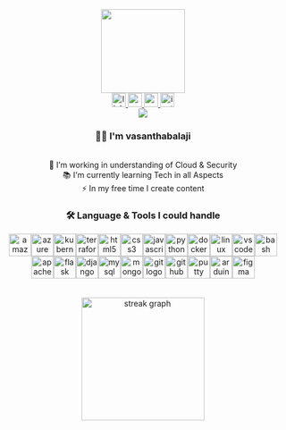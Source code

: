 <div align="center">
  <img height="150" src="https://media.giphy.com/media/v1.Y2lkPTc5MGI3NjExbmtlY21iN2ptYzlsOWEweWxyeTI0dTR2eGF2NTRtbzF2OHF1Y2tldSZlcD12MV9pbnRlcm5hbF9naWZfYnlfaWQmY3Q9cw/wwgamp8bOsx8byvKTi/giphy.gif"  />
</div>

<div align="center">
  <a href="https://www.linkedin.com/in/vasanthabalaji/" target="_blank">
    <img src="https://img.shields.io/static/v1?message=LinkedIn&logo=linkedin&label=&color=0077B5&logoColor=white&labelColor=&style=for-the-badge" height="25" alt="linkedin logo"  />
  </a>
  <a href="https://www.youtube.com/@Vasanthabalaji_kannan" target="_blank">
    <img src="https://img.shields.io/static/v1?message=Youtube&logo=youtube&label=&color=FF0000&logoColor=white&labelColor=&style=for-the-badge" height="25" alt="youtube logo"  />
  </a>
  <a href="https://medium.com/@vasanthabalajik0" target="_blank">
    <img src="https://img.shields.io/static/v1?message=Medium&logo=medium&label=&color=12100E&logoColor=white&labelColor=&style=for-the-badge" height="25" alt="medium logo"  />
  </a>
  <a href="https://www.instagram.com/all.whizz" target="_blank">
    <img src="https://img.shields.io/static/v1?message=Instagram&logo=instagram&label=&color=E4405F&logoColor=white&labelColor=&style=for-the-badge" height="25" alt="instagram logo"  />
  </a>
</div>

<div align="center">
  <img src="https://visitor-badge.laobi.icu/badge?page_id=Vasanthabalaji01.Vasanthabalaji01&left_color=grey&right_color=black"/>
</div>

<h3 align="center">👩‍💻  I'm vasanthabalaji</h3>

<p align="center"><br> 🔭 I’m working in understanding of Cloud & Security<br> 📚 I'm currently learning Tech in all Aspects <br> ⚡ In my free time I create content</p>

<h3 align="center">🛠 Language & Tools I could handle</h3>

<div align="center" style="display: flex; flex-wrap: wrap; justify-content: center;">
  <br>
  <br>
  <!-- Planning -->
  <img src="https://cdn.jsdelivr.net/gh/devicons/devicon/icons/amazonwebservices/amazonwebservices-plain-wordmark.svg" height="40" alt="amazonwebservices logo" />
  <img src="https://cdn.jsdelivr.net/gh/devicons/devicon/icons/azure/azure-original.svg" height="40" alt="azure logo" />
  <img src="https://cdn.jsdelivr.net/gh/devicons/devicon/icons/kubernetes/kubernetes-plain.svg" height="40" alt="kubernetes logo" />
  <img src="https://cdn.jsdelivr.net/gh/devicons/devicon/icons/terraform/terraform-original.svg" height="40" alt="terraform logo" />
  <br>
  <br>
  <!-- Coding -->
  <img src="https://cdn.jsdelivr.net/gh/devicons/devicon/icons/html5/html5-original.svg" height="40" alt="html5 logo" />
  <img src="https://cdn.jsdelivr.net/gh/devicons/devicon/icons/css3/css3-original.svg" height="40" alt="css3 logo" />
  <img src="https://cdn.jsdelivr.net/gh/devicons/devicon/icons/javascript/javascript-original.svg" height="40" alt="javascript logo" />
  <img src="https://cdn.jsdelivr.net/gh/devicons/devicon/icons/python/python-original.svg" height="40" alt="python logo" />
  <br>
  <br>
  <!-- Development -->
  <img src="https://cdn.jsdelivr.net/gh/devicons/devicon/icons/docker/docker-plain-wordmark.svg" height="40" alt="docker logo" />
  <img src="https://cdn.jsdelivr.net/gh/devicons/devicon/icons/linux/linux-original.svg" height="40" alt="linux logo" />
  <img src="https://cdn.jsdelivr.net/gh/devicons/devicon/icons/vscode/vscode-original.svg" height="40" alt="vscode logo" />
  <img src="https://cdn.jsdelivr.net/gh/devicons/devicon/icons/bash/bash-original.svg" height="40" alt="bash logo" />
  <img src="https://cdn.jsdelivr.net/gh/devicons/devicon/icons/apache/apache-original.svg" height="40" alt="apache logo" />
  <img src="https://cdn.jsdelivr.net/gh/devicons/devicon/icons/flask/flask-original.svg" height="40" alt="flask logo" />
  <img src="https://cdn.jsdelivr.net/gh/devicons/devicon/icons/django/django-plain.svg" height="40" alt="django logo" />
  <img src="https://cdn.jsdelivr.net/gh/devicons/devicon/icons/mysql/mysql-original.svg" height="40" alt="mysql logo" />
  <img src="https://cdn.jsdelivr.net/gh/devicons/devicon/icons/mongodb/mongodb-original.svg" height="40" alt="mongodb logo" />
  <img src="https://cdn.jsdelivr.net/gh/devicons/devicon/icons/git/git-original.svg" height="40" alt="git logo" />
  <img src="https://cdn.jsdelivr.net/gh/devicons/devicon/icons/github/github-original.svg" height="40" alt="github logo" />
  <br>
  <br>
  <!-- Deployment -->
  <img src="https://cdn.jsdelivr.net/gh/devicons/devicon/icons/putty/putty-original.svg" height="40" alt="putty logo" />
  <img src="https://cdn.jsdelivr.net/gh/devicons/devicon/icons/arduino/arduino-original.svg" height="40" alt="arduino logo" />
  <img src="https://cdn.jsdelivr.net/gh/devicons/devicon/icons/figma/figma-original.svg" height="40" alt="figma logo" />
</div>


<br>
<br>
<div align="center">
  <img src="https://streak-stats.demolab.com?user=Vasanthabalaji01&locale=en&mode=daily&theme=dark&hide_border=false&border_radius=5&order=3" height="220" alt="streak graph"  />
</div>


